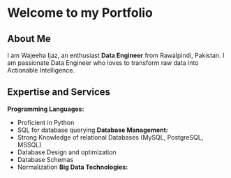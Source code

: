 # Welcome to my Portfolio
## About Me
I am Wajeeha Ijaz, an enthusiast **Data Engineer** from Rawalpindi, Pakistan. I am passionate Data Engineer who loves to transform raw data into Actionable Intelligence.
## Expertise and Services
**Programming Languages:**
- Proficient in Python
- SQL for database querying
**Database Management:**
- Strong Knowledge of relational Databases (MySQL, PostgreSQL, MSSQL)
- Database Design and optimization
- Database Schemas
- Normalization
**Big Data Technologies:**
